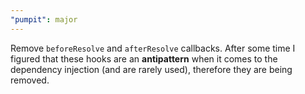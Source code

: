 ```yaml
---
"pumpit": major
---
```


Remove `beforeResolve` and `afterResolve` callbacks. After some time I figured that these hooks are an **antipattern** when it comes to the dependency injection (and are rarely used), therefore they are being removed.
